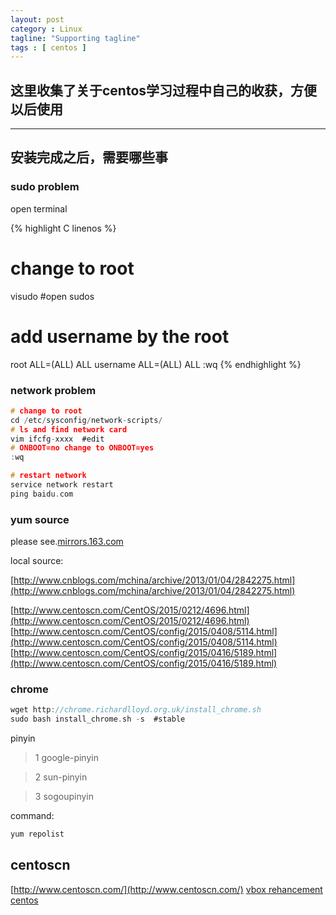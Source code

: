 ```yaml
---
layout: post
category : Linux
tagline: "Supporting tagline"
tags : [ centos ]
---
```

这里收集了关于centos学习过程中自己的收获，方便以后使用
---
<!--more-->
---

## **安装完成之后，需要哪些事**

### sudo problem

open terminal

{% highlight C linenos %}
# change to root
visudo #open sudos
# add username by the root
root ALL=(ALL) ALL
username ALL=(ALL) ALL
:wq
{% endhighlight %}

### network problem

```C
# change to root
cd /etc/sysconfig/network-scripts/
# ls and find network card
vim ifcfg-xxxx	#edit
# ONBOOT=no change to ONBOOT=yes
:wq

# restart network
service network restart
ping baidu.com
```

### yum source

please see.[mirrors.163.com](http://mirrors.163.com/)

local source:

[http://www.cnblogs.com/mchina/archive/2013/01/04/2842275.html](http://www.cnblogs.com/mchina/archive/2013/01/04/2842275.html)

[http://www.centoscn.com/CentOS/2015/0212/4696.html](http://www.centoscn.com/CentOS/2015/0212/4696.html)
[http://www.centoscn.com/CentOS/config/2015/0408/5114.html](http://www.centoscn.com/CentOS/config/2015/0408/5114.html)
[http://www.centoscn.com/CentOS/config/2015/0416/5189.html](http://www.centoscn.com/CentOS/config/2015/0416/5189.html)



### chrome

```C
wget http://chrome.richardlloyd.org.uk/install_chrome.sh
sudo bash install_chrome.sh -s	#stable
```

pinyin
 > 1 google-pinyin

 > 2 sun-pinyin

 > 3 sogoupinyin

command:

```C
yum repolist
```







## centoscn

[http://www.centoscn.com/](http://www.centoscn.com/)
[vbox rehancement centos](http://blog.csdn.net/wuxuguang123/article/details/9713469)
